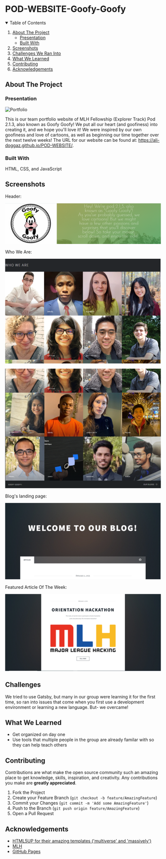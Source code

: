 # POD-WEBSITE-Goofy-Goofy

<!-- TABLE OF CONTENTS -->
<details open="open">
  <summary>Table of Contents</summary>
  <ol>
    <li>
      <a href="#about-the-project">About The Project</a>
      <ul>
        <li><a href="#presentation">Presentation</a></li>
        <li><a href="#built-with">Built With</a></li>
      </ul>
    </li>
    <li><a href="#screenshots">Screenshots</a></li>
    <li><a href="#challenges">Challenges We Ran Into</a></li>
    <li><a href="#what-we-learned">What We Learned</a></li>
    <li><a href="#contributing">Contributing</a></li>
    <li><a href="#acknowledgements">Acknowledgements</a></li>
  </ol>
</details>


<!-- ABOUT THE PROJECT -->
## About The Project

### Presentation
![Portfolio](https://upload.wikimedia.org/wikipedia/commons/d/dc/Portfolio.hu_full_logo.png)

This is our team portfolio website of MLH Fellowship (Explorer Track) Pod 2.1.3, also known as Goofy Goofy! We put all our heart (and goofiness) into creating it, and we hope you'll love it! We were inspired by our own goofiness and love of cartoons, as well as beginning our time together over the next twelve weeks!
The URL for our website can be found at: https://ali-doggaz.github.io/POD-WEBSITE/. 

### Built With
HTML, CSS, and JavaScript

<!-- Screenshots -->
## Screenshots

Header:

![Welcome Page](https://github.com/Ali-Doggaz/POD-WEBSITE/blob/main/images/Readme/01.PNG?raw=true)

Who We Are:

![Who We Are 1](https://github.com/Ali-Doggaz/POD-WEBSITE/blob/main/images/Readme/02.PNG)

![Who We Are 2](https://github.com/Ali-Doggaz/POD-WEBSITE/blob/main/images/Readme/05.PNG)

Blog's landing page:

![Blog's landing page](https://github.com/Ali-Doggaz/POD-WEBSITE/blob/main/images/Readme/03.PNG)

Featured Article Of The Week:

![Featured Article Of The Week](https://github.com/Ali-Doggaz/POD-WEBSITE/blob/main/images/Readme/04.PNG)

<!-- challenges -->
## Challenges
We tried to use Gatsby, but many in our group were learning it for the first time, so ran into issues that come when you first use a development environment or learning a new language. But- we overcame!

<!-- WHAT WE LEARNED -->
## What We Learned

- Get organized on day one
- Use tools that multiple people in the group are already familar with so they can help teach others


<!-- CONTRIBUTING -->
## Contributing

Contributions are what make the open source community such an amazing place to get knowledge, skills, inspiration, and creativity. Any contributions you make are **greatly appreciated**.

1. Fork the Project
2. Create your Feature Branch (`git checkout -b feature/AmazingFeature`)
3. Commit your Changes (`git commit -m 'Add some AmazingFeature'`)
4. Push to the Branch (`git push origin feature/AmazingFeature`)
5. Open a Pull Request

<!-- ACKNOWLEDGEMENTS -->
## Acknowledgements
* [HTML5UP for their amazing templates ('multiverse' and 'massively')](https://html5up.net/)
* [MLH](https://mlh.io/)
* [GitHub Pages](https://pages.github.com)
